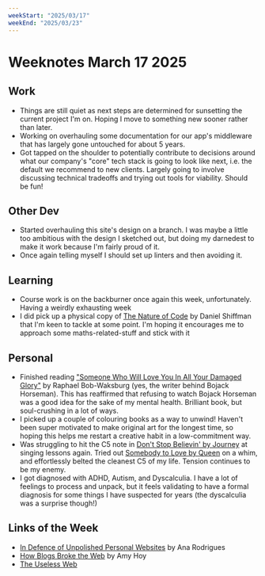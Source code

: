 ```yaml
---
weekStart: "2025/03/17"
weekEnd: "2025/03/23"
---
```


# Weeknotes March 17 2025

## Work

- Things are still quiet as next steps are determined for sunsetting the current project I'm on. Hoping I move to something new sooner rather than later.
- Working on overhauling some documentation for our app's middleware that has largely gone untouched for about 5 years.
- Got tapped on the shoulder to potentially contribute to decisions around what our company's "core" tech stack is going to look like next, i.e. the default we recommend to new clients. Largely going to involve discussing technical tradeoffs and trying out tools for viability. Should be fun!

## Other Dev

- Started overhauling this site's design on a branch. I was maybe a little too ambitious with the design I sketched out, but doing my darnedest to make it work because I'm fairly proud of it.
- Once again telling myself I should set up linters and then avoiding it.

## Learning

- Course work is on the backburner once again this week, unfortunately. Having a weirdly exhausting week
- I did pick up a physical copy of [The Nature of Code](https://natureofcode.com/) by Daniel Shiffman that I'm keen to tackle at some point. I'm hoping it encourages me to approach some maths-related-stuff and stick with it

## Personal

- Finished reading ["Someone Who Will Love You In All Your Damaged Glory"](https://www.amazon.com.au/Someone-Will-Love-Damaged-Glory/dp/152473201X) by Raphael Bob-Waksburg (yes, the writer behind Bojack Horseman). This has reaffirmed that refusing to watch Bojack Horseman was a good idea for the sake of my mental health. Brilliant book, but soul-crushing in a lot of ways.
- I picked up a couple of colouring books as a way to unwind! Haven't been super motivated to make original art for the longest time, so hoping this helps me restart a creative habit in a low-commitment way.
- Was struggling to hit the C5 note in [Don't Stop Believin' by Journey](https://youtu.be/VcjzHMhBtf0?si=1dnzaRuthh99PO2D) at singing lessons again. Tried out [Somebody to Love by Queen](https://youtu.be/kijpcUv-b8M?si=Yg9yYh5uXyN8hD6y) on a whim, and effortlessly belted the cleanest C5 of my life. Tension continues to be my enemy.
- I got diagnosed with ADHD, Autism, and Dyscalculia. I have a lot of feelings to process and unpack, but it feels validating to have a formal diagnosis for some things I have suspected for years (the dyscalculia was a surprise though!)

## Links of the Week

- [In Defence of Unpolished Personal Websites](https://ohhelloana.blog/in-defense-of-unpolished-websites/) by Ana Rodrigues
- [How Blogs Broke the Web](https://stackingthebricks.com/how-blogs-broke-the-web/) by Amy Hoy
- [The Useless Web](https://theuselessweb.com/)
